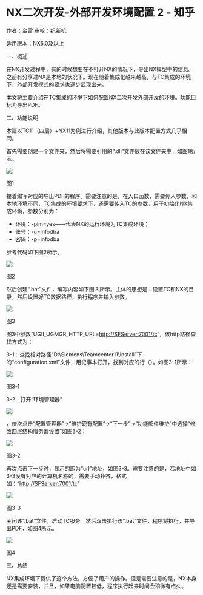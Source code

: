 # NX二次开发-外部开发环境配置 2 - 知乎
作者：金雷 审校：纪新杭

适用版本：NX6.0及以上

一、概述

在NX开发过程中，有的时候想要在不打开NX的情况下，导出NX模型中的信息。之前有分享过NX是本地的状况下。现在随着集成化越来越高，与TC集成的环境下，外部开发模式的要求也逐步显现出来。

本文将主要介绍在TC集成的环境下如何配置NX二次开发外部开发的环境。功能目标为导出PDF。

二、功能说明

本篇以TC11（四层）+NX11为例进行介绍，其他版本与此版本配置方式几乎相同。

首先需要创建一个文件夹，然后将需要引用的“.dll”文件放在该文件夹中，如图1所示。

![](https://pic3.zhimg.com/v2-74e420e8633f2fe31d727a570205bd1a_b.jpg)

图1

接着编写对应的导出PDF的程序。需要注意的是，在入口函数，需要传入参数，和本地环境不同，TC集成的环境要求下，还需要传入TC的参数，用于初始化NX集成环境，参数分别为：

*   环境：-pim=yes——代表NX的运行环境为TC集成环境；
*   账号：-u=infodba
*   密码：-p=infodba

参考代码如下图2所示。

![](https://pic1.zhimg.com/v2-deb27586bd6d2ae9bc3c9a28ca826450_b.jpg)

图2

然后创建“.bat”文件，编写内容如下图３所示。主体的思想是：设置TC和NX的目录，然后设置好TC数据路径，执行程序并输入参数。

![](https://pic4.zhimg.com/v2-03fe63738b0267ab70a904c8b5de82e3_b.jpg)

图3

图3中参数“UGII\_UGMGR\_HTTP\_URL=[http://SFServer:7001/tc](https://link.zhihu.com/?target=http%3A//SFServer%3A7001/tc)”，该http路径查找方式为：

3-1：查找相对路径“D:\\Siemens\\Teamcenter11\\install”下的“configuration.xml”文件，用记事本打开，找到对应的行（<tcUrl value="[http://SFServer:7001/tc](https://link.zhihu.com/?target=http%3A//SFServer%3A7001/tc)" />）。如图3-1所示：

![](https://pic4.zhimg.com/v2-07d62ae29d3834377ce2e37189f89d7f_b.jpg)

图3-1

3-2：打开“环境管理器”

![](https://pic3.zhimg.com/v2-a5186ef693039f919c11c5efea42fb72_b.jpg)

，依次点击“配置管理器”->“维护现有配置”->“下一步”->“功能部件维护”中选择“修改四层结构服务器设置”如图3-2：

![](https://pic2.zhimg.com/v2-2da864f83c7a98d771f232e7cf2ead4d_b.jpg)

图3-2

再次点击下一步时，显示的即为“url”地址，如图3-3。需要注意的是，若地址中如3-3没有对应的计算机名称的，需要手动补齐，格式如：“[http://SFServer:7001/tc](https://link.zhihu.com/?target=http%3A//SFServer%3A7001/tc)”

![](https://pic2.zhimg.com/v2-4ba4f130f8aada440c11a0588351e521_b.jpg)

图3-3

关闭该“.bat”文件，启动TC服务。然后双击执行该“.bat”文件，程序将执行，并导出PDF，如图4所示。

![](https://pic3.zhimg.com/v2-2b2dce58a8b1196017ae89518cbbd8aa_b.jpg)

图4

三、总结

NX集成环境下提供了这个方法，方便了用户的操作。但是需要注意的是，NX本身还是需要安装，并且，如果电脑配置较低，程序执行起来时间会稍微有点久。
